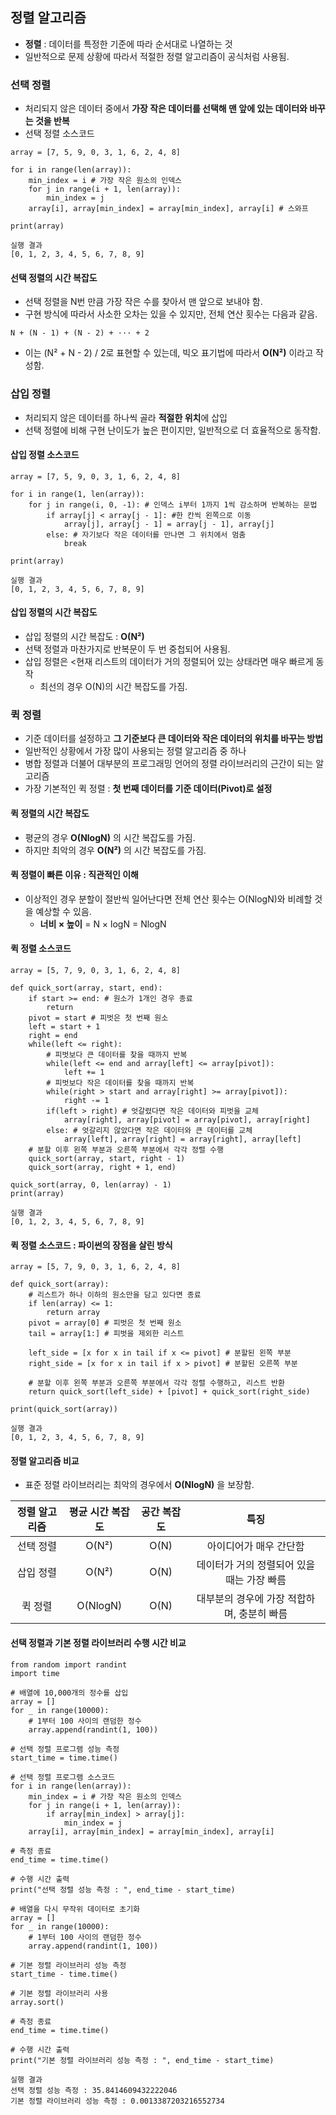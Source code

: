 ## 정렬 알고리즘
- **정렬** : 데이터를 특정한 기준에 따라 순서대로 나열하는 것
- 일반적으로 문제 상황에 따라서 적절한 정렬 알고리즘이 공식처럼 사용됨.

### 선택 정렬
- 처리되지 않은 데이터 중에서 **가장 작은 데이터를 선택해 맨 앞에 있는 데이터와 바꾸는 것을 반복**
- 선택 정렬 소스코드
```
array = [7, 5, 9, 0, 3, 1, 6, 2, 4, 8]

for i in range(len(array)):
    min_index = i # 가장 작은 원소의 인덱스
    for j in range(i + 1, len(array)):
        min_index = j
    array[i], array[min_index] = array[min_index], array[i] # 스와프

print(array)

실행 결과
[0, 1, 2, 3, 4, 5, 6, 7, 8, 9]
```

#### 선택 정렬의 시간 복잡도
- 선택 정렬을 N번 만큼 가장 작은 수를 찾아서 맨 앞으로 보내야 함.
- 구현 방식에 따라서 사소한 오차는 있을 수 있지만, 전체 연산 횟수는 다음과 같음.
```
N + (N - 1) + (N - 2) + ··· + 2
```
- 이는 (N² + N - 2) / 2로 표현할 수 있는데, 빅오 표기법에 따라서 **O(N²)** 이라고 작성함.

### 삽입 정렬
- 처리되지 않은 데이터를 하나씩 골라 **적절한 위치**에 삽입
- 선택 정렬에 비해 구현 난이도가 높은 편이지만, 일반적으로 더 효율적으로 동작함.

#### 삽입 정렬 소스코드
```
array = [7, 5, 9, 0, 3, 1, 6, 2, 4, 8]

for i in range(1, len(array)):
    for j in range(i, 0, -1): # 인덱스 i부터 1까지 1씩 감소하며 반복하는 문법
        if array[j] < array[j - 1]: #한 칸씩 왼쪽으로 이동
            array[j], array[j - 1] = array[j - 1], array[j]
        else: # 자기보다 작은 데이터를 만나면 그 위치에서 멈춤
            break

print(array)

실행 결과
[0, 1, 2, 3, 4, 5, 6, 7, 8, 9]
```

#### 삽입 정렬의 시간 복잡도
- 삽입 정렬의 시간 복잡도 : **O(N²)**
- 선택 정렬과 마찬가지로 반복문이 두 번 중첩되어 사용됨.
- 삽입 정렬은 <현재 리스트의 데이터가 거의 정렬되어 있는 상태라면 매우 빠르게 동작
  - 최선의 경우 O(N)의 시간 복잡도를 가짐.

### 퀵 정렬
- 기준 데이터를 설정하고 **그 기준보다 큰 데이터와 작은 데이터의 위치를 바꾸는 방법**
- 일반적인 상황에서 가장 많이 사용되는 정렬 알고리즘 중 하나
- 병합 정렬과 더불어 대부분의 프로그래밍 언어의 정렬 라이브러리의 근간이 되는 알고리즘
- 가장 기본적인 퀵 정렬 : **첫 번째 데이터를 기준 데이터(Pivot)로 설정**

#### 퀵 정렬의 시간 복잡도
- 평균의 경우 **O(NlogN)** 의 시간 복잡도를 가짐.
- 하지만 최악의 경우 **O(N²)** 의 시간 복잡도를 가짐.

#### 퀵 정렬이 빠른 이유 : 직관적인 이해
- 이상적인 경우 분할이 절반씩 일어난다면 전체 연산 횟수는 O(NlogN)와 비례할 것을 예상할 수 있음.
    - **너비 × 높이** = N × logN = NlogN
    
#### 퀵 정렬 소스코드
```
array = [5, 7, 9, 0, 3, 1, 6, 2, 4, 8]

def quick_sort(array, start, end):
    if start >= end: # 원소가 1개인 경우 종료
        return
    pivot = start # 피벗은 첫 번째 원소
    left = start + 1
    right = end
    while(left <= right):
        # 피벗보다 큰 데이터를 찾을 때까지 반복
        while(left <= end and array[left] <= array[pivot]):
            left += 1
        # 피벗보다 작은 데이터를 찾을 때까지 반복
        while(right > start and array[right] >= array[pivot]):
            right -= 1
        if(left > right) # 엇갈렸다면 작은 데이터와 피벗을 교체
            array[right], array[pivot] = array[pivot], array[right]
        else: # 엇갈리지 않았다면 작은 데이터와 큰 데이터를 교체
            array[left], array[right] = array[right], array[left]
    # 분할 이후 왼쪽 부분과 오른쪽 부분에서 각각 정렬 수행
    quick_sort(array, start, right - 1)
    quick_sort(array, right + 1, end)

quick_sort(array, 0, len(array) - 1)
print(array)

실행 결과
[0, 1, 2, 3, 4, 5, 6, 7, 8, 9]
```

#### 퀵 정렬 소스코드 : 파이썬의 장점을 살린 방식
```
array = [5, 7, 9, 0, 3, 1, 6, 2, 4, 8]

def quick_sort(array):
    # 리스트가 하나 이하의 원소만을 담고 있다면 종료
    if len(array) <= 1:
        return array
    pivot = array[0] # 피벗은 첫 번째 원소
    tail = array[1:] # 피벗을 제외한 리스트

    left_side = [x for x in tail if x <= pivot] # 분할된 왼쪽 부분
    right_side = [x for x in tail if x > pivot] # 분할된 오른쪽 부분

    # 분할 이후 왼쪽 부분과 오른쪽 부분에서 각각 정렬 수행하고, 리스트 반환
    return quick_sort(left_side) + [pivot] + quick_sort(right_side)

print(quick_sort(array))    

실행 결과
[0, 1, 2, 3, 4, 5, 6, 7, 8, 9]
```

#### 정렬 알고리즘 비교
- 표준 정렬 라이브러리는 최악의 경우에서 **O(NlogN)** 을 보장함.


|정렬 알고리즘|평균 시간 복잡도|공간 복잡도|특징
|:----------:|:----------:|:----------:|:-------:
|선택 정렬|O(N²)|O(N)|아이디어가 매우 간단함
|삽입 정렬|O(N²)|O(N)|데이터가 거의 정렬되어 있을 때는 가장 빠름
|퀵 정렬|O(NlogN)|O(N)|대부분의 경우에 가장 적합하며, 충분히 빠름

#### 선택 정렬과 기본 정렬 라이브러리 수행 시간 비교
```
from random import randint
import time

# 배열에 10,000개의 정수를 삽입
array = []
for _ in range(10000):
    # 1부터 100 사이의 랜덤한 정수
    array.append(randint(1, 100))

# 선택 정렬 프로그램 성능 측정
start_time = time.time()

# 선택 정렬 프로그램 소스코드
for i in range(len(array)):
    min_index = i # 가장 작은 원소의 인덱스
    for j in range(i + 1, len(array)):
        if array[min_index] > array[j]:
            min_index = j
    array[i], array[min_index] = array[min_index], array[i]

# 측정 종료
end_time = time.time()

# 수행 시간 출력
print("선택 정렬 성능 측정 : ", end_time - start_time)

# 배열을 다시 무작위 데이터로 초기화
array = []
for _ in range(10000):
    # 1부터 100 사이의 랜덤한 정수
    array.append(randint(1, 100))

# 기본 정렬 라이브러리 성능 측정
start_time - time.time()

# 기본 정렬 라이브러리 사용
array.sort()

# 측정 종료
end_time = time.time()

# 수행 시간 출력
print("기본 정렬 라이브러리 성능 측정 : ", end_time - start_time)

실행 결과
선택 정렬 성능 측정 : 35.8414609432222046
기본 정렬 라이브러리 성능 측정 : 0.0013387203216552734
```
